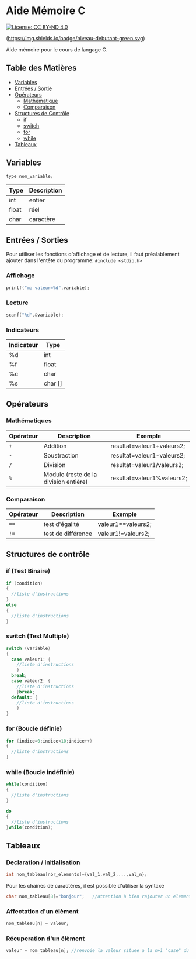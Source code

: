 # Aide Mémoire C

[![License: CC BY-ND 4.0](https://img.shields.io/badge/License-CC%20BY--ND%204.0-lightgrey.svg)](https://creativecommons.org/licenses/by-nd/4.0/)

(https://img.shields.io/badge/niveau-debutant-green.svg)


Aide mémoire pour le cours de langage C.

## Table des Matières

* [Variables](#variables)  
* [Entrées / Sortie](#entrees_sorties)  
* [Opérateurs](#operateurs)
  * [Mathématique](#mathematique) 
  * [Comparaison](#comparaison) 
* [Structures de Contrôle](#structures_controle)
  * [if](#if)
  * [switch](#switch)
  * [for](#for)
  * [while](#while)
* [Tableaux](#tableaux)  

<a name="variables"/>

## Variables

``` c
type nom_variable;
``` 

Type | Description 
--- | --- 
int | entier
float | réel
char | caractère

<a name="entrees_sorties"/>

## Entrées / Sorties

Pour utiliser les fonctions d'affichage et de lecture, il faut préalablement ajouter dans l'entête du programme: ```#include <stdio.h> ```

### Affichage

``` c
printf("ma valeur=%d",variable);
```

### Lecture

``` c
scanf("%d",&variable);
```

### Indicateurs

Indicateur | Type
--- | ---
%d | int
%f | float
%c | char
%s | char []


<a name="operateurs"/>

## Opérateurs

<a name="mathematique"/>

### Mathématiques

Opérateur | Description | Exemple
--- | --- | ---
```+``` | Addition | resultat=valeur1+valeurs2;
```-``` | Soustraction | resultat=valeur1-valeurs2;
```/``` | Division | resultat=valeur1/valeurs2;
```%``` | Modulo (reste de la division entière) | resultat=valeur1%valeurs2;

<a name="comparison"/>

### Comparaison

Opérateur | Description | Exemple
--- | --- | ---
```==``` | test d'égalité | valeur1==valeurs2;
```!=``` | test de différence | valeur1!=valeurs2;

<a name="structures_controle"/>

## Structures de contrôle

<a name="if"/>

### if (Test Binaire)

``` c
if (condition)
{
  //liste d'instructions
}
else
{
  //liste d'instructions
}
```
<a name="switch"/>

### switch (Test Multiple)

``` c
switch (variable)
{
  case valeur1: {
    //liste d'instructions
    }
  break;
  case valeur2: {
    //liste d'instructions
    }break;
  default: {
    //liste d'instructions
    }
}
```
<a name="for"/>

### for (Boucle définie)

``` c
for (indice=0;indice<10;indice++)
{
  //liste d'instructions
}
```
<a name="while"/>

### while (Boucle indéfinie)

``` c
while(condition)
{
  //liste d'instructions
}
```

``` c
do
{
  //liste d'instructions
}while(condition);
```

<a name="tableaux"/>

## Tableaux

### Declaration / initialisation

``` c
int nom_tableau[nbr_elements]={val_1,val_2,...,val_n};
```

Pour les chaînes de caractères, il est possible d'utiliser la syntaxe

``` c
char nom_tableau[8]="bonjour";   //attention à bien rajouter un element en plus pour stocker le \0
```


### Affectation d'un élèment

``` c
nom_tableau[n] = valeur;
```

### Récuperation d'un élèment

``` c
valeur = nom_tableau[n]; //renvoie la valeur situee a la n+1 "case" du tableau
```
